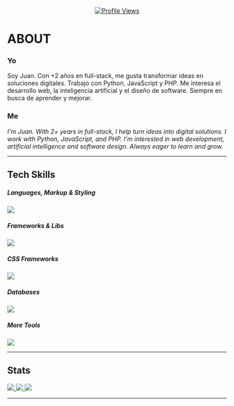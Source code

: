 <p align="center">
  <a href="#">
    <img src="https://komarev.com/ghpvc/?username=jesparzarom&color=blueviolet&style=for-the-badge" alt="Profile Views" />
  </a>
</p>

# ABOUT

### Yo
Soy Juan. Con +2 años en full-stack, me gusta transformar ideas en soluciones digitales. Trabajo con Python, JavaScript y PHP. Me interesa el desarrollo web, la inteligencia artificial y el diseño de software. Siempre en busca de aprender y mejorar.

### Me
_I'm Juan. With 2+ years in full-stack, I help turn ideas into digital solutions. I work with Python, JavaScript, and PHP. I'm interested in web development, artificial intelligence and software design. Always eager to learn and grow._


---
<h2 align="left">Tech Skills</h2>
<div align="left">
  <h5>Languages, Markup & Styling</h5>
  <a href="https://skillicons.dev">
    <img src="https://skillicons.dev/icons?i=py,php,javascript,html,css,md&perline=10" />
  </a>
</div>
<div align="left">
  <h5>Frameworks & Libs</h5>
  <a href="https://skillicons.dev">
    <img src="https://skillicons.dev/icons?i=django,fastapi,flask,astro,next,react,jquery&perline=10" />
  </a>
</div>
<div align="left">
  <h5>CSS Frameworks</h5>
  <a href="https://skillicons.dev">
    <img src="https://skillicons.dev/icons?i=tailwind,bootstrap&perline=10" />
  </a>
</div>
<div align="left">
  <h5>Databases</h5>
  <a href="https://skillicons.dev">
    <img src="https://skillicons.dev/icons?i=mysql,postgres,sqlite&perline=10" />
  </a>
</div>
<div align="left">
  <h5>More Tools</h5>
  <a href="https://skillicons.dev">
    <img src="https://skillicons.dev/icons?i=git,github,linux,bash,powershell,vscode,docker&perline=10" />
  </a>
</div>


---

<h2 align="left">Stats</h2>

<p align="left">
<!--   <a href="#">
    <img src="http://github-profile-summary-cards.vercel.app/api/cards/profile-details?username=Jesparzarom&theme=midnight_purple">
  <a/> -->
  <a href="#">
    <img src="http://github-profile-summary-cards.vercel.app/api/cards/repos-per-language?username=Jesparzarom&theme=midnight_purple">
  </a>
  <a href="#">
    <img src="http://github-profile-summary-cards.vercel.app/api/cards/most-commit-language?username=Jesparzarom&theme=midnight_purple">
  <a/>
<!--   <a href="#">
    <img src="http://github-profile-summary-cards.vercel.app/api/cards/productive-time?username=Jesparzarom&theme=midnight_purple&utcOffset=8">
  <a/> -->
  <a href="#">
    <img  src="https://github-readme-stats.vercel.app/api?username=jesparzarom&show_icons=true&text_color=9745f5&bg_color=000000&hide_border=true&ring_color=ef8539&theme=synthwave" >
  <a/>
</p>

---
<!--
<p align="center">
  <a href="#">
    <img src="https://github-trophies.vercel.app/?username=jesparzarom&theme=algolia&no-frame=true&no-bg=false&margin-w=0" width="100%" height="250">
  <a/>
</p>
-->
